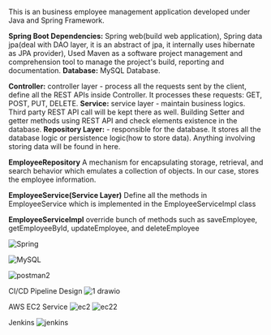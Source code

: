 This is an business employee management application developed under Java and Spring Framework.

**Spring Boot Dependencies:** Spring web(build web application), Spring data jpa(deal with DAO layer, it is an abstract of jpa, it internally uses hibernate as JPA provider),
Used Maven as a software project management and comprehension tool to  manage the project's build, reporting and documentation.
**Database:** MySQL Database.

**Controller:** controller layer - process all the requests sent by the client, define all the REST APIs inside Controller. It processes these requests: GET, POST, PUT, DELETE. 
**Service:** service layer - maintain business logics. Third party REST API call will be kept there as well. Building Setter and getter methods using REST API and check elements existence in the database.
**Repository Layer:**  - responsible for the database. It stores all the database logic or persistence logic(how to store data). Anything involving storing data will be found in here.


**EmployeeRepository**
A  mechanism for encapsulating storage, retrieval, and search behavior which emulates a collection of objects. In our case, stores the employee information.

**EmployeeService(Service Layer)**
Define all the methods in EmployeeService which is implemented in the EmployeeServiceImpl class

**EmployeeServiceImpl**
override bunch of methods such as saveEmployee, getEmployeeById, updateEmployee, and deleteEmployee

![Spring](https://user-images.githubusercontent.com/69872931/179311417-ae1ceb0e-a83f-4ea7-a84c-ef917feb5e11.PNG)

![MySQL](https://user-images.githubusercontent.com/69872931/179311445-9627f7bf-4e7b-4df9-8d5f-5f3c89570681.PNG)

![postman2](https://user-images.githubusercontent.com/69872931/179311449-b3f48d3a-6e31-4288-9bf6-221f88d23961.PNG)


CI/CD Pipeline Design
![1 drawio](https://user-images.githubusercontent.com/69872931/181630540-2f25f173-a23c-4aee-9921-68e39da663e7.png)

AWS EC2 Service
![ec2](https://user-images.githubusercontent.com/69872931/181630587-144d8de7-4d79-4980-a20b-3aedc9c190b1.PNG)
![ec22](https://user-images.githubusercontent.com/69872931/181632122-55444208-d488-4b19-8ba1-c9751da83b2f.jpg)

Jenkins
![jenkins](https://user-images.githubusercontent.com/69872931/181632162-f6a765f9-6c84-4216-939a-fb829874d51c.PNG)

